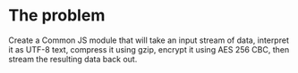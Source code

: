 # The problem

Create a Common JS module that will take an input stream of data, interpret it
as UTF-8 text, compress it using gzip, encrypt it using AES 256 CBC, then stream
the resulting data back out.

